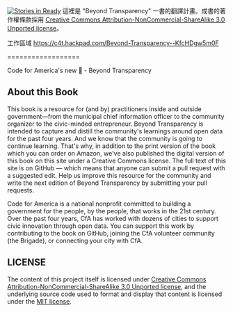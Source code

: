 [![Stories in Ready](https://badge.waffle.io/codefortomorrow/beyondtransparency.png?label=ready)](https://waffle.io/codefortomorrow/beyondtransparency)
這裡是 "Beyond Transparency" 一書的翻譯計畫。成書的著作權條款採用  [Creative Commons Attribution-NonCommercial-ShareAlike 3.0 Unported license](http://creativecommons.org/licenses/by-nc-nd/3.0/)。

工作區域 https://c4t.hackpad.com/Beyond-Transparency--KfcHDgw5m0F

==================

Code for America's new :closed_book: - Beyond Transparency 


## About this Book


This book is a resource for (and by) practitioners inside and outside government—from the municipal chief information officer to the community organizer to the civic-minded entrepreneur. Beyond Transparency is intended to capture and distill the community's learnings around open data for the past four years. And we know that the community is going to continue learning. That's why, in addition to the print version of the book which you can order on Amazon, we've also published the digital version of this book on this site under a Creative Commons license. The full text of this site is on GitHub — which means that anyone can submit a pull request with a suggested edit. Help us improve this resource for the community and write the next edition of Beyond Transparency by submitting your pull requests.

Code for America is a national nonprofit committed to building a government for the people, by the people, that works in the 21st century. Over the past four years, CfA has worked with dozens of cities to support civic innovation through open data. You can support this work by contributing to the book on GitHub, joining the CfA volunteer community (the Brigade), or connecting your city with CfA.


## LICENSE

The content of this project itself is licensed under [Creative Commons Attribution-NonCommercial-ShareAlike 3.0 Unported license](http://creativecommons.org/licenses/by-nc-nd/3.0/), and the underlying source code used to format and display that content is licensed under the [MIT license](http://opensource.org/licenses/mit-license.php). 



